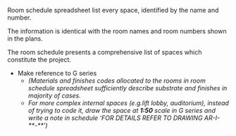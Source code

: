 <span class="caps">Room schedule spreadsheet list every space, identified by the name and number.</span>

<span class="caps">The information is identical with the room names and room numbers shown in the plans.</span>

<span class="caps">The room schedule presents a comprehensive list of spaces which constitute the project.</span>

- Make reference to G series
    - _(Materials and finishes codes allocated to the rooms in room schedule spreadsheet sufficiently describe substrate and finishes in majority of cases._
    - _For more complex internal spaces (e.g.lift lobby, auditorium), instead of trying to code it, draw the space at **1:50** scale in G series and write a note in schedule ‘FOR DETAILS REFER TO DRAWING AR-I-\*\*-\*\*’)_
